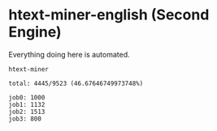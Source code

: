 # htext-miner-english (Second Engine)

Everything doing here is automated.

```
htext-miner

total: 4445/9523 (46.67646749973748%)

job0: 1000
job1: 1132
job2: 1513
job3: 800
```